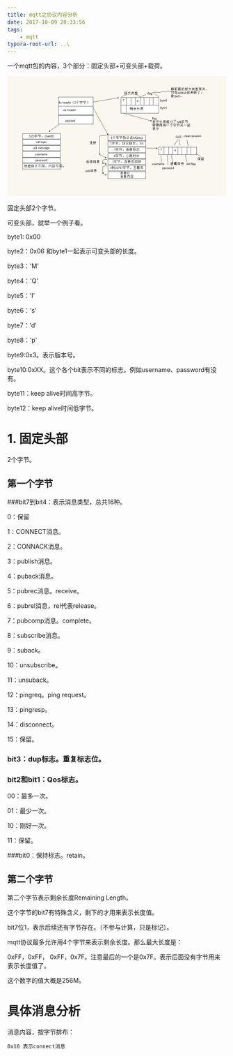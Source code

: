 ```yaml
---
title: mqtt之协议内容分析
date: 2017-10-09 20:33:56
tags:
	- mqtt
typora-root-url: ..\
---
```




一个mqtt包的内容，3个部分：固定头部+可变头部+载荷。

![mqtt协议报文内容](/images/mqtt协议报文内容.png)

固定头部2个字节。

可变头部，就举一个例子看。

byte1: 0x00

byte2：0x06 和byte1一起表示可变头部的长度。

byte3：'M'

byte4：'Q'

byte5：'I'

byte6：'s'

byte7：'d'

byte8：'p'

byte9:0x3。表示版本号。

byte10:0xXX。这个各个bit表示不同的标志。例如username、password有没有。

byte11：keep alive时间高字节。

byte12：keep alive时间低字节。



# 1. 固定头部

2个字节。

## 第一个字节

###bit7到bit4：表示消息类型，总共16种。

0：保留

1：CONNECT消息。

2：CONNACK消息。

3：publish消息。

4：puback消息。

5：pubrec消息。receive。

6：pubrel消息，rel代表release。

7：pubcomp消息。complete。

8：subscribe消息。

9：suback。

10：unsubscribe。

11：unsuback。

12：pingreq。ping request。

13：pingresp。

14：disconnect。

15：保留。

### bit3：dup标志。重复标志位。



### bit2和bit1：Qos标志。

00：最多一次。

01：最少一次。

10：刚好一次。

11：保留。

###bit0：保持标志。retain。

## 第二个字节

第二个字节表示剩余长度Remaining Length。

这个字节的bit7有特殊含义，剩下的才用来表示长度值。

bit7位1，表示后续还有字节存在。（不参与计算，只是标记）。

mqtt协议最多允许用4个字节来表示剩余长度。那么最大长度是：

0xFF，0xFF， 0xFF，0x7F。注意最后的一个是0x7F。表示后面没有字节用来表示长度值了。

这个数字的值大概是256M。





# 具体消息分析

消息内容，按字节排布：

```
0x10 表示connect消息 

```

